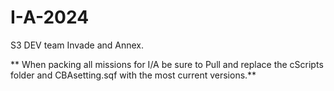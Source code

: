 # I-A-2024
 S3 DEV team Invade and Annex.

 ** When packing all missions for I/A be sure to Pull and replace the cScripts folder and CBAsetting.sqf with the most current versions.**
